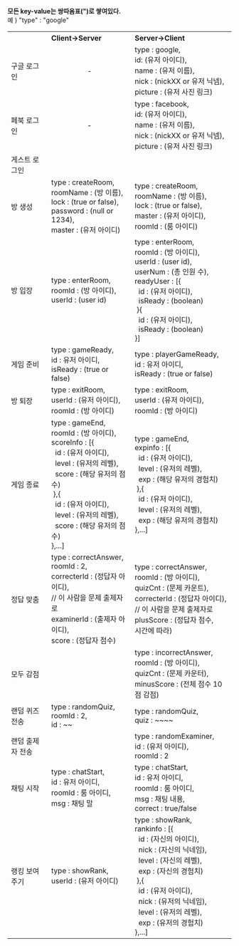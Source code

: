 <b>모든 key-value는 쌍따옴표(")로 쌓여있다.</b><br>
예 ) "type" : "google"
<table>
    <tbody>
    <tr>
        <th></th>
        <th align=left>Client->Server</th>
        <th align=left>Server->Client</th>
    </tr>
    <tr>
        <td>구글 로그인</td>
        <td align="center">-</td>
        <td>
            type : google,<br>
            id: (유저 아이디),<br>
            name : (유저 이름),<br>
            nick : (nickXX or 유저 닉넴),<br>
            picture : (유저 사진 링크)
        </td>
    </tr>
    <tr>
        <td>페북 로그인</td>
        <td align="center">-</td>
        <td>
            type : facebook,<br>
            id: (유저 아이디),<br>
            name : (유저 이름),<br>
            nick : (nickXX or 유저 닉넴),<br>
            picture : (유저 사진 링크)
        </td>
    </tr>
    <tr>
        <td>게스트 로그인</td>
        <td></td>
        <td></td>
    </tr>
    <tr>
        <td>방 생성</td>
        <td>
            type : createRoom,<br>
            roomName : (방 이름),<br>
            lock : (true or false),<br>
            password : (null or 1234),<br>
            master : (유저 아이디)
        </td>
        <td>type : createRoom,<br>
            roomName : (방 이름),<br>
            lock : (true or false),<br>
            master : (유저 아이디),<br>
            roomId : (룸 아이디)
        </td>
    </tr>
    <tr>
        <td>방 입장</td>
        <td> type : enterRoom,<br>
            roomId : (방 아이디),<br>
            userId : (user id)
        </td>
        <td>type : enterRoom,<br>
            roomId : (방 아이디),<br>
            userId : (user id),<br>
            userNum : (총 인원 수),<br>
            readyUser : [{<br>
            &nbsp;&nbsp;id : (유저 아이디),<br>
            &nbsp;&nbsp;isReady : (boolean)
            <br>&nbsp;}{<br>
            &nbsp;&nbsp;id : (유저 아이디),<br>
            &nbsp;&nbsp;isReady : (boolean)
            <br>}]
        </td>
    </tr>
    <tr>
        <td> 게임 준비</td>
        <td> type : gameReady,<br>
            id : 유저 아이디,<br>
            isReady : (true or false)
        </td>
        <td> type : playerGameReady,<br>
            id : 유저 아이디,<br>
            isReady : (true or false)
        </td>
    </tr>
    <tr>
        <td>방 퇴장</td>
        <td> type : exitRoom,<br>
            userId : (유저 아이디),<br>
            roomId : (방 아이디)
        </td>
        <td> type : exitRoom,<br>
            userId : (유저 아이디),<br>
            roomId : (방 아이디)
        </td>
    </tr>
    <tr>
        <td>게임 종료</td>
        <td> type : gameEnd,<br>
            roomId : (방 아이디),<br>
            scoreInfo : [{<br>
            &nbsp;&nbsp;id : (유저 아이디),<br>
            &nbsp;&nbsp;level : (유저의 레벨),<br>
            &nbsp;&nbsp;score : (해당 유저의 점수)
            <br>&nbsp;},{<br>
            &nbsp;&nbsp;id : (유저 아이디),<br>
            &nbsp;&nbsp;level : (유저의 레벨),<br>
            &nbsp;&nbsp;score : (해당 유저의 점수)
            <br>},...]
        </td>
        <td> type : gameEnd,<br>
            expinfo : [{<br>
            &nbsp;&nbsp;id : (유저 아이디),<br>
            &nbsp;&nbsp;level : (유저의 레벨),<br>
            &nbsp;&nbsp;exp : (해당 유저의 경험치)
            <br>&nbsp;},{<br>
            &nbsp;&nbsp;id : (유저 아이디),<br>
            &nbsp;&nbsp;level : (유저의 레벨),<br>
            &nbsp;&nbsp;exp : (해당 유저의 경험치)
            <br>},...]
        </td>
    </tr>
    <tr>
        <td>정답 맞춤</td>
        <td> type : correctAnswer,<br>
            roomId : 2,<br>
            correcterId : (정답자 아이디),<br>
            // 이 사람을 문제 출제자로<br>
            examinerId : (출제자 아이디),<br>
            score : (정답자 점수)
        </td>
        <td> type : correctAnswer,<br>
            roomId : (방 아이디),<br>
            quizCnt : (문제 카운트),<br>
            correcterId : (정답자 아이디),<br>
            // 이 사람을 문제 출제자로<br>
            plusScore : (정답자 점수,<br> 시간에 따라)
        </td>
    </tr>
    <tr>
        <td>모두 감점</td>
        <td></td>
        <td>type : incorrectAnswer,<br>
            roomId : (방 아이디),<br>
            quizCnt : (문제 카운터),<br>
            minusScore : (전체 점수 10점 감점)
        </td>
    </tr>
    <tr>
        <td>랜덤 퀴즈 전송</td>
        <td> type : randomQuiz,<br>
            roomId : 2,<br>
            id : ~~
        </td>
        <td> type : randomQuiz,<br>
            quiz : ~~~~
        </td>
    </tr>
    <tr>
        <td>랜덤 출제자 전송</td>
        <td></td>
        <td>type : randomExaminer,<br>
            id : (유저 아이디),<br>
            roomId : 2
        </td>
    </tr>
    <tr>
        <td>채팅 시작</td>
        <td> type : chatStart,<br>
            id : 유저 아이디,<br>
            roomId : 룸 아이디,<br>
            msg : 채팅 말
        </td>
        <td>type : chatStart,<br>
            id : 유저 아이디,<br>
            roomId : 룸 아이디,<br>
            msg : 채팅 내용,<br>
            correct : true/false
        </td>
    </tr>
    <tr>
        <td>랭킹 보여주기</td>
        <td> type : showRank,<br>
            userId : (유저 아이디)
        </td>
        <td> type : showRank,<br>
            rankinfo : [{<br>
            &nbsp;&nbsp;id : (자신의 아이디),<br>
            &nbsp;&nbsp;nick : (자신의 닉네임),<br>
            &nbsp;&nbsp;level : (자신의 레벨),<br>
            &nbsp;&nbsp;exp : (자신의 경험치)
            <br>&nbsp;},{<br>
            &nbsp;&nbsp;id : (유저 아이디),<br>
            &nbsp;&nbsp;nick : (유저의 닉네임),<br>
            &nbsp;&nbsp;level : (유저의 레벨),<br>
            &nbsp;&nbsp;exp : (유저의 경험치)
            <br>},...]
        </td>
    </tr>
    </tbody>
</table>